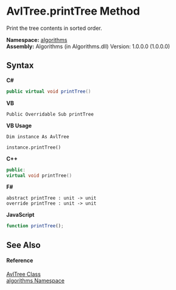 # AvlTree.printTree Method 
 

Print the tree contents in sorted order.

**Namespace:**&nbsp;<a href="82f88b43-fdc9-bc99-9558-75fce96d448f">algorithms</a><br />**Assembly:**&nbsp;Algorithms (in Algorithms.dll) Version: 1.0.0.0 (1.0.0.0)

## Syntax

**C#**<br />
``` C#
public virtual void printTree()
```

**VB**<br />
``` VB
Public Overridable Sub printTree
```

**VB Usage**<br />
``` VB Usage
Dim instance As AvlTree

instance.printTree()
```

**C++**<br />
``` C++
public:
virtual void printTree()
```

**F#**<br />
``` F#
abstract printTree : unit -> unit 
override printTree : unit -> unit 
```

**JavaScript**<br />
``` JavaScript
function printTree();
```


## See Also


#### Reference
<a href="8dcf149a-d86d-5175-6253-cbd5984fd9db">AvlTree Class</a><br /><a href="82f88b43-fdc9-bc99-9558-75fce96d448f">algorithms Namespace</a><br />